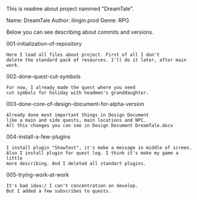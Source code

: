  This is readme about project nammed "DreamTale".

Name: DreamTale
Author: ilingin.prod
Genre: RPG

Below you can see describing about commits and versions.

001-initialization-of-repository

    Here I load all files about project. First of all I don't 
    delete the standard pack of resources. I'll do it later, after main work.

002-done-quest-cut-symbols

    For now, I already made the quest where you need 
    cut symbols for holiday with headmen's granddaughter.

003-done-core-of-design-document-for-alpha-version

    Already done most important things in Design Document 
    like a main and side quests, main locations and NPC. 
    All this changes you can see in Design Document DreamTale.docx

004-install-a-few-plugins

    I install plugin "ShowText", it's make a message in middle of screen.
    Also I install plugin for quest log. I think it's make my game a little
    more describing. And I deleted all standart plugins.

005-trying-work-at-work

    It's bad idea:/ I can't concentration on develop. 
    But I added a few subscribes to quests.